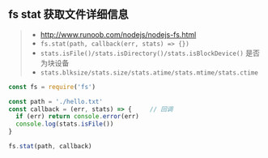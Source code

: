 ## fs stat 获取文件详细信息

> * http://www.runoob.com/nodejs/nodejs-fs.html
> * `fs.stat(path, callback(err, stats) => {})`
> * `stats.isFile()/stats.isDirectory()/stats.isBlockDevice()` 是否为块设备
> * `stats.blksize/stats.size/stats.atime/stats.mtime/stats.ctime`

```js
const fs = require('fs')

const path = './hello.txt'
const callback = (err, stats) => {     // 回调
  if (err) return console.error(err)
  console.log(stats.isFile())
}

fs.stat(path, callback)
```
